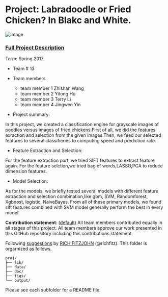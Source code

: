 # Project: Labradoodle or Fried Chicken? In Blakc and White. 
![image](figs/poodleKFC.jpg)

### [Full Project Description](doc/project3_desc.html)

Term: Spring 2017

+ Team # 13
+ Team members
	+ team member 1 Zhishan Wang
	+ team member 2 Yitong Hu
	+ team member 3 Terry Li
	+ team member 4 Jingwen Yin

+ Project summary: 

In this project, we created a classification engine for grayscale images of poodles versus images of fried chickens.First of all, we did the features exraction and selection from the given images.Then, we feed our selected features to several classifieries to computing speed and prediction rate.

+ Feature Extraction and Selection:
     
For the feature extraction part, we tried SIFT features to extract feature again. For the feature selction,we tried bag of words,LASSO,PCA to reduce dimension features.

 + Model Selection:
     
As for the models, we briefly tested several models with different feature extraction and selection combination,like gbm, SVM, Randomforest, Xgboost, logistic, NaiveBayes. From all of these primary models, we found sift features combined with SVM model generally perform the best in every model. 
     
	
**Contribution statement**: ([default](doc/a_note_on_contributions.md)) All team members contributed equally in all stages of this project. All team members approve our work presented in this GitHub repository including this contributions statement. 

Following [suggestions](http://nicercode.github.io/blog/2013-04-05-projects/) by [RICH FITZJOHN](http://nicercode.github.io/about/#Team) (@richfitz). This folder is orgarnized as follows.

```
proj/
├── lib/
├── data/
├── doc/
├── figs/
└── output/
```

Please see each subfolder for a README file.
